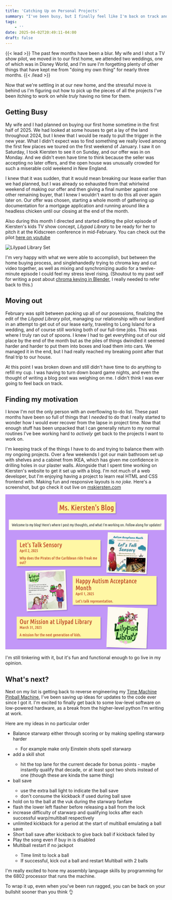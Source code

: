 ```yaml
---
title: 'Catching Up on Personal Projects'
summary: "I've been busy, but I finally feel like I'm back on track and ready to tackle projects again"
tags:
    - ''
date: 2025-04-02T20:49:11-04:00
draft: false
---
```


{{< lead >}}
The past few months have been a blur. My wife and I shot a TV show pilot, we moved in to our 
first home, we attended two weddings, one of which was in Disney World, and I'm sure I'm forgetting plenty of other
things that have kept me from "doing my own thing" for nearly three months.
{{< /lead >}}

Now that we're settling in at our new home, and the stressful move is behind
us I'm figuring out how to pick up the pieces of all the projects I've been
itching to work on while *truly* having no time for them.

## Getting Busy

My wife and I had planned on buying our first home sometime in the first half of 2025.
We had looked at some houses to get a lay of the land throughout 2024, but I knew that
I would be ready to pull the trigger in the new year. What I didn't expect was to find
something we really loved among the first few places we toured on the first weekend of 
January. I saw it on Saturday, I took Kiersten to see it on Sunday, and our offer was in
on Monday. And we didn't even have time to think because the seller was accepting no
later offers, and the open house was unusually crowded for such a miserable cold weekend
in New England.

I knew that it was sudden, that it would mean breaking our lease earlier than we had planned,
but I was already so exhausted from that whirlwind weekend of making our offer and then
giving a final number against one other remaining buyer, that I knew I wouldn't want
to do this all over again later on. Our offer was chosen, starting a whole month of
gathering up documentation for a mortgage application and running around like a headless
chicken until our closing at the end of the month.

Also during this month I directed and started editing the pilot episode of Kiersten's
kids TV show concept, *Lilypad Library* to be ready for her to pitch it at the Kidscreen
conference in mid-February. You can check out the pilot [here on youtube](https://www.youtube.com/@LilypadLibrary) 

![Lilypad Library Set](lilypad_set.jpg)

I'm very happy with what we were able to accomplish, but between the home
buying process, and singlehandedly trying to chroma key and cut video together, as well as
mixing and synchronizing audio for a twelve-minute episode I could feel my stress level
rising. (Shoutout to my past self for writing a post about [chroma keying in Blender](/posts/chroma_key_blender), I really
needed to refer back to this.)

## Moving out

February was split between packing up all of our posessions, finalizing the
edit of the *Lilypad Library* pilot, managing our relationship with our
landlord in an attempt to get out of our lease early, traveling to Long Island
for a wedding, and of course still working both of our full-time jobs. This was
where I truly ran out of spoons. I knew I had to get everything out of our old
place by the end of the month but as the piles of things dwindled it seemed harder
and harder to put them into boxes and load them into cars. We managed it in the end,
but I had really reached my breaking point after that final trip to our house.

At this point I was broken down and still didn't have time to do anything to refill
my cup. I was having to turn down board game nights, and even the thought of writing
a blog post was weighing on me. I didn't think I was ever going to feel back on track.

## Finding my motivation

I know I'm not the only person with an overflowing to-do list. These past months
have been so full of things that I *needed* to do that I really started to
wonder how I would ever recover from the lapse in project time. Now that enough stuff has been unpacked that I can generally return to my normal routines I've bee working hard to
*actively* get back to the projects I want to work on.

I'm keeping track of the things I have to do and trying to balance them with my ongoing
projects. Over a few weekends I got our main bathroom set up with shelves and a cabinet
from IKEA, which has given me confidence in drilling holes in our plaster walls. Alongside
that I spent time working on Kiersten's website to get it set up with a blog. I'm not 
much of a web developer, but I'm enjoying having a project to learn real HTML and CSS
frontend with. Making fun and responsive layouts is *no joke.* Here's a screenshot, but
go check it out live on [mskiersten.com](https://mskiersten.com/blog)

![blog list screenshot](blog_screenshot.png)

I'm still tinkering with it, but it's fun and functional enough to go live in my opinion.

## What's next?

Next on my list is getting back to reverse engineering my [Time Machine Pinball Machine](/posts/time_machine), I've been saving up ideas for updates
to the code ever since I got it. I'm excited to finally get back to some
low-level software on low-powered hardware, as a break from the higher-level
python I'm writing at work.

Here are my ideas in no particular order

<ul>
  <li>Balance starwarp either through scoring or by making spelling starwarp harder</li>
  <ul>
    <li>For example make only Einstein shots spell starwarp</li>
  </ul>
  <li>add a skill shot</li>
  <ul>
    <li>hit the top lane for the current decade for bonus points - maybe instantly qualify that decade, or at least spot two shots instead of one (though these are kinda the same thing)</li>
  </ul>
  <li>ball save</li>
  <ul>
    <li>use the extra ball light to indicate the ball save</li>
    <li>don't consume the kickback if used during ball save</li>
  </ul>
  <li>hold on to the ball at the vuk during the starwarp fanfare</li>
  <li>flash the lower left flasher before releasing a ball from the lock</li>
  <li>increase difficulty of starwarp and qualifying locks after each successful warp/multiball respectively</li>
  <li>unlimited kickback for a period at the start of multiball emulating a ball save</li>
  <li>Short ball save after kickback to give back ball if kickback failed by</li>
  <li>Play the song even if buy in is disabled</li>
  <li>Multiball restart if no jackpot</li>
  <ul>
    <li>Time limit to lock a ball</li>
    <li>If successful, kick out a ball and restart Multiball with 2 balls</li>
  </ul>
</ul>

I'm really excited to hone my assembly language skills by programming for 
the 6802 processor that runs the machine.

To wrap it up, even when you've been run ragged, you can be back on your
bullshit sooner than you think 👌